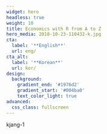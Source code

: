 ```yaml
---
widget: hero
headless: true
weight: 10
title: Economics with R from A to Z
hero_media: 2018-10-23-110432-k.jpg
cta:
  label: '**English**'
  url: eng/
cta_alt:
  label: '**Korean**'
  url: kor/
design:
  background:
    gradient_end: '#1976d2'
    gradient_start: '#004ba0'
    text_color_light: true
advanced:
  css_class: fullscreen
---
```


kjang-1

